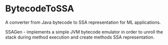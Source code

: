 # BytecodeToSSA
A converter from Java bytecode to SSA representation for ML applications.

SSAGen - implements a simple JVM bytecode emulator in order to unroll the stack during method execution and create methods SSA representation.
